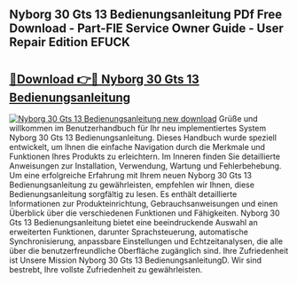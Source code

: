 ## Nyborg 30 Gts 13 Bedienungsanleitung PDf Free Download - Part-FlE Service Owner Guide - User Repair Edition EFUCK

# <h2><a href="http://df4mdt.blite.top/?on=Nyborg+30+Gts+13+Bedienungsanleitung">🔗Download 👉🔴 Nyborg 30 Gts 13 Bedienungsanleitung</a></h2>

[![Nyborg 30 Gts 13 Bedienungsanleitung new download](https://i.imgur.com/lujVjoI.png)](http://df4mdt.blite.top/?on=Nyborg+30+Gts+13+Bedienungsanleitung)
Grüße und willkommen im Benutzerhandbuch für Ihr neu implementiertes System Nyborg 30 Gts 13 Bedienungsanleitung. Dieses Handbuch wurde speziell entwickelt, um Ihnen die einfache Navigation durch die Merkmale und Funktionen Ihres Produkts zu erleichtern. Im Inneren finden Sie detaillierte Anweisungen zur Installation, Verwendung, Wartung und Fehlerbehebung. Um eine erfolgreiche Erfahrung mit Ihrem neuen Nyborg 30 Gts 13 Bedienungsanleitung zu gewährleisten, empfehlen wir Ihnen, diese Bedienungsanleitung sorgfältig zu lesen. Es enthält detaillierte Informationen zur Produkteinrichtung, Gebrauchsanweisungen und einen Überblick über die verschiedenen Funktionen und Fähigkeiten. Nyborg 30 Gts 13 Bedienungsanleitung bietet eine beeindruckende Auswahl an erweiterten Funktionen, darunter Sprachsteuerung, automatische Synchronisierung, anpassbare Einstellungen und Echtzeitanalysen, die alle über die benutzerfreundliche Oberfläche zugänglich sind. Ihre Zufriedenheit ist Unsere Mission Nyborg 30 Gts 13 BedienungsanleitungD. Wir sind bestrebt, Ihre vollste Zufriedenheit zu gewährleisten.

